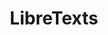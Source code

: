 ---
facebook: https://facebook.com/LibreTexts
logohandle: libretexts
sort: libretexts
title: LibreTexts
twitter: https://x.com/libretexts
website: https://libretexts.org/
---